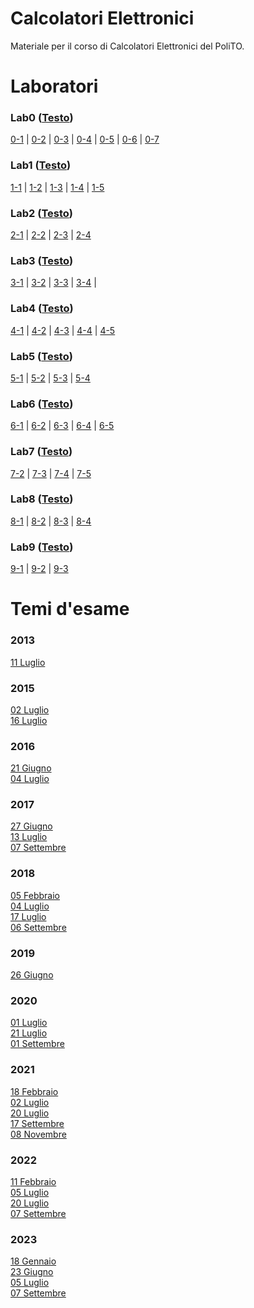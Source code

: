 # Calcolatori Elettronici
 Materiale per il corso di Calcolatori Elettronici del PoliTO.

# Laboratori
### Lab0 ([Testo](https://github.com/giacomodandolo/Calcolatori_Elettronici/tree/main/Assembly/Soluzioni/Lab0/esercitazione0-all.pdf))
 [0-1](https://github.com/giacomodandolo/Calcolatori_Elettronici/tree/main/Assembly/Lab0/0-1.s) | 
 [0-2](https://github.com/giacomodandolo/Calcolatori_Elettronici/tree/main/Assembly/Lab0/0-2.s) |
 [0-3](https://github.com/giacomodandolo/Calcolatori_Elettronici/tree/main/Assembly/Lab0/0-3.s) |
 [0-4](https://github.com/giacomodandolo/Calcolatori_Elettronici/tree/main/Assembly/Lab0/0-4.s) |
 [0-5](https://github.com/giacomodandolo/Calcolatori_Elettronici/tree/main/Assembly/Lab0/0-5.s) |
 [0-6](https://github.com/giacomodandolo/Calcolatori_Elettronici/tree/main/Assembly/Lab0/0-6.s) |
 [0-7](https://github.com/giacomodandolo/Calcolatori_Elettronici/tree/main/Assembly/Lab0/0-7.s)

### Lab1 ([Testo](https://github.com/giacomodandolo/Calcolatori_Elettronici/tree/main/Assembly/Soluzioni/Lab1/esercitazione1-all.pdf))
 [1-1](https://github.com/giacomodandolo/Calcolatori_Elettronici/tree/main/Assembly/Lab1/1-1.s) |
 [1-2](https://github.com/giacomodandolo/Calcolatori_Elettronici/tree/main/Assembly/Lab1/1-2.s) |
 [1-3](https://github.com/giacomodandolo/Calcolatori_Elettronici/tree/main/Assembly/Lab1/1-3.s) |
 [1-4](https://github.com/giacomodandolo/Calcolatori_Elettronici/tree/main/Assembly/Lab1/1-4.s) |
 [1-5](https://github.com/giacomodandolo/Calcolatori_Elettronici/tree/main/Assembly/Lab1/1-5.s)

### Lab2 ([Testo](https://github.com/giacomodandolo/Calcolatori_Elettronici/tree/main/Assembly/Soluzioni/Lab2/esercitazione2-all.pdf))
 [2-1](https://github.com/giacomodandolo/Calcolatori_Elettronici/tree/main/Assembly/Lab2/2-1.s) |
 [2-2](https://github.com/giacomodandolo/Calcolatori_Elettronici/tree/main/Assembly/Lab2/2-2.s) |
 [2-3](https://github.com/giacomodandolo/Calcolatori_Elettronici/tree/main/Assembly/Lab2/2-3.s) |
 [2-4](https://github.com/giacomodandolo/Calcolatori_Elettronici/tree/main/Assembly/Lab2/2-4.s) 

### Lab3 ([Testo](https://github.com/giacomodandolo/Calcolatori_Elettronici/tree/main/Assembly/Soluzioni/Lab3/esercitazione3-all.pdf))
 [3-1](https://github.com/giacomodandolo/Calcolatori_Elettronici/tree/main/Assembly/Lab3/3-1.s) |
 [3-2](https://github.com/giacomodandolo/Calcolatori_Elettronici/tree/main/Assembly/Lab3/3-2.s) |
 [3-3](https://github.com/giacomodandolo/Calcolatori_Elettronici/tree/main/Assembly/Lab3/3-3.s) |
 [3-4](https://github.com/giacomodandolo/Calcolatori_Elettronici/tree/main/Assembly/Lab3/3-4.s) |
 
### Lab4 ([Testo](https://github.com/giacomodandolo/Calcolatori_Elettronici/tree/main/Assembly/Soluzioni/Lab4/esercitazione4-all.pdf))
 [4-1](https://github.com/giacomodandolo/Calcolatori_Elettronici/tree/main/Assembly/Lab4/4-1.s) |
 [4-2](https://github.com/giacomodandolo/Calcolatori_Elettronici/tree/main/Assembly/Lab4/4-2.s) |
 [4-3](https://github.com/giacomodandolo/Calcolatori_Elettronici/tree/main/Assembly/Lab4/4-3.s) |
 [4-4](https://github.com/giacomodandolo/Calcolatori_Elettronici/tree/main/Assembly/Lab4/4-4.s) |
 [4-5](https://github.com/giacomodandolo/Calcolatori_Elettronici/tree/main/Assembly/Lab4/4-5.s) 

### Lab5 ([Testo](https://github.com/giacomodandolo/Calcolatori_Elettronici/tree/main/Assembly/Soluzioni/Lab5/esercitazione5-all.pdf))
 [5-1](https://github.com/giacomodandolo/Calcolatori_Elettronici/tree/main/Assembly/Lab5/5-1.s) |
 [5-2](https://github.com/giacomodandolo/Calcolatori_Elettronici/tree/main/Assembly/Lab5/5-2.s) |
 [5-3](https://github.com/giacomodandolo/Calcolatori_Elettronici/tree/main/Assembly/Lab5/5-3.s) |
 [5-4](https://github.com/giacomodandolo/Calcolatori_Elettronici/tree/main/Assembly/Lab5/5-4.s)

### Lab6 ([Testo](https://github.com/giacomodandolo/Calcolatori_Elettronici/tree/main/Assembly/Soluzioni/Lab6/esercitazione6-all.pdf))
 [6-1](https://github.com/giacomodandolo/Calcolatori_Elettronici/tree/main/Assembly/Lab6/6-1.s) |
 [6-2](https://github.com/giacomodandolo/Calcolatori_Elettronici/tree/main/Assembly/Lab6/6-2.s) |
 [6-3](https://github.com/giacomodandolo/Calcolatori_Elettronici/tree/main/Assembly/Lab6/6-3.s) |
 [6-4](https://github.com/giacomodandolo/Calcolatori_Elettronici/tree/main/Assembly/Lab6/6-4.s) |
 [6-5](https://github.com/giacomodandolo/Calcolatori_Elettronici/tree/main/Assembly/Lab6/6-5.s)

### Lab7 ([Testo](https://github.com/giacomodandolo/Calcolatori_Elettronici/tree/main/Assembly/Soluzioni/Lab7/esercitazione7-all.pdf))
 [7-2](https://github.com/giacomodandolo/Calcolatori_Elettronici/tree/main/Assembly/Lab7/7-2.s) |
 [7-3](https://github.com/giacomodandolo/Calcolatori_Elettronici/tree/main/Assembly/Lab7/7-3.s) |
 [7-4](https://github.com/giacomodandolo/Calcolatori_Elettronici/tree/main/Assembly/Lab7/7-4.s) |
 [7-5](https://github.com/giacomodandolo/Calcolatori_Elettronici/tree/main/Assembly/Lab7/7-5.s) 

### Lab8 ([Testo](https://github.com/giacomodandolo/Calcolatori_Elettronici/tree/main/Assembly/Soluzioni/Lab8/esercitazione8-all.pdf))
 [8-1](https://github.com/giacomodandolo/Calcolatori_Elettronici/tree/main/Assembly/Lab8/8-1.s) |
 [8-2](https://github.com/giacomodandolo/Calcolatori_Elettronici/tree/main/Assembly/Lab8/8-2.s) |
 [8-3](https://github.com/giacomodandolo/Calcolatori_Elettronici/tree/main/Assembly/Lab8/8-3.s) |
 [8-4](https://github.com/giacomodandolo/Calcolatori_Elettronici/tree/main/Assembly/Lab8/8-4.s)
 
### Lab9 ([Testo](https://github.com/giacomodandolo/Calcolatori_Elettronici/tree/main/Assembly/Soluzioni/Lab9/esercitazione9.pdf))
 [9-1](https://github.com/giacomodandolo/Calcolatori_Elettronici/tree/main/Assembly/Lab9/9-1.s) |
 [9-2](https://github.com/giacomodandolo/Calcolatori_Elettronici/tree/main/Assembly/Lab9/9-2.s) |
 [9-3](https://github.com/giacomodandolo/Calcolatori_Elettronici/tree/main/Assembly/Lab9/9-3.s)

# Temi d'esame
### 2013
 [11 Luglio](https://github.com/giacomodandolo/Calcolatori_Elettronici/tree/main/Temi%20d'esame/20130711) 

### 2015
 [02 Luglio](https://github.com/giacomodandolo/Calcolatori_Elettronici/tree/main/Temi%20d'esame/20150702) <br/>
 [16 Luglio](https://github.com/giacomodandolo/Calcolatori_Elettronici/tree/main/Temi%20d'esame/20150716)

### 2016
 [21 Giugno](https://github.com/giacomodandolo/Calcolatori_Elettronici/tree/main/Temi%20d'esame/20160621) <br/>
 [04 Luglio](https://github.com/giacomodandolo/Calcolatori_Elettronici/tree/main/Temi%20d'esame/20160704)

### 2017
 [27 Giugno](https://github.com/giacomodandolo/Calcolatori_Elettronici/tree/main/Temi%20d'esame/20170627) <br/>
 [13 Luglio](https://github.com/giacomodandolo/Calcolatori_Elettronici/tree/main/Temi%20d'esame/20170713) <br/>
 [07 Settembre](https://github.com/giacomodandolo/Calcolatori_Elettronici/tree/main/Temi%20d'esame/20170907)
 
### 2018
 [05 Febbraio](https://github.com/giacomodandolo/Calcolatori_Elettronici/tree/main/Temi%20d'esame/20180205) <br/>
 [04 Luglio](https://github.com/giacomodandolo/Calcolatori_Elettronici/tree/main/Temi%20d'esame/20180704) <br/>
 [17 Luglio](https://github.com/giacomodandolo/Calcolatori_Elettronici/tree/main/Temi%20d'esame/20180717) <br/>
 [06 Settembre](https://github.com/giacomodandolo/Calcolatori_Elettronici/tree/main/Temi%20d'esame/20180906)

### 2019
 [26 Giugno](https://github.com/giacomodandolo/Calcolatori_Elettronici/tree/main/Temi%20d'esame/20190626)

### 2020
 [01 Luglio](https://github.com/giacomodandolo/Calcolatori_Elettronici/tree/main/Temi%20d'esame/20200701) <br/>
 [21 Luglio](https://github.com/giacomodandolo/Calcolatori_Elettronici/tree/main/Temi%20d'esame/20200721) <br/>
 [01 Settembre](https://github.com/giacomodandolo/Calcolatori_Elettronici/tree/main/Temi%20d'esame/20200901)
 
### 2021
 [18 Febbraio](https://github.com/giacomodandolo/Calcolatori_Elettronici/tree/main/Temi%20d'esame/20210218) <br/>
 [02 Luglio](https://github.com/giacomodandolo/Calcolatori_Elettronici/tree/main/Temi%20d'esame/20210702) <br/>
 [20 Luglio](https://github.com/giacomodandolo/Calcolatori_Elettronici/tree/main/Temi%20d'esame/20210720) <br/>
 [17 Settembre](https://github.com/giacomodandolo/Calcolatori_Elettronici/tree/main/Temi%20d'esame/20210917) <br/>
 [08 Novembre](https://github.com/giacomodandolo/Calcolatori_Elettronici/tree/main/Temi%20d'esame/20211108)

### 2022
 [11 Febbraio](https://github.com/giacomodandolo/Calcolatori_Elettronici/tree/main/Temi%20d'esame/20220211) <br/>
 [05 Luglio](https://github.com/giacomodandolo/Calcolatori_Elettronici/tree/main/Temi%20d'esame/20220705) <br/>
 [20 Luglio](https://github.com/giacomodandolo/Calcolatori_Elettronici/tree/main/Temi%20d'esame/20220720) <br/>
 [07 Settembre](https://github.com/giacomodandolo/Calcolatori_Elettronici/tree/main/Temi%20d'esame/20220907)
 
### 2023
 [18 Gennaio](https://github.com/giacomodandolo/Calcolatori_Elettronici/tree/main/Temi%20d'esame/20210702) <br/>
 [23 Giugno](https://github.com/giacomodandolo/Calcolatori_Elettronici/tree/main/Temi%20d'esame/20210720) <br/>
 [05 Luglio](https://github.com/giacomodandolo/Calcolatori_Elettronici/tree/main/Temi%20d'esame/20210917) <br/>
 [07 Settembre](https://github.com/giacomodandolo/Calcolatori_Elettronici/tree/main/Temi%20d'esame/20211108)
